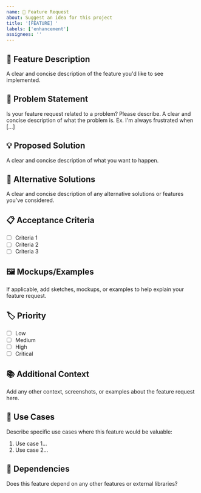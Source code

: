 ```yaml
---
name: 🚀 Feature Request
about: Suggest an idea for this project
title: '[FEATURE] '
labels: ['enhancement']
assignees: ''
---
```


## 🚀 Feature Description
A clear and concise description of the feature you'd like to see implemented.

## 🎯 Problem Statement
Is your feature request related to a problem? Please describe.
A clear and concise description of what the problem is. Ex. I'm always frustrated when [...]

## 💡 Proposed Solution
A clear and concise description of what you want to happen.

## 🔄 Alternative Solutions
A clear and concise description of any alternative solutions or features you've considered.

## 📋 Acceptance Criteria
- [ ] Criteria 1
- [ ] Criteria 2
- [ ] Criteria 3

## 🖼️ Mockups/Examples
If applicable, add sketches, mockups, or examples to help explain your feature request.

## 🏷️ Priority
- [ ] Low
- [ ] Medium
- [ ] High
- [ ] Critical

## 📚 Additional Context
Add any other context, screenshots, or examples about the feature request here.

## 💬 Use Cases
Describe specific use cases where this feature would be valuable:
1. Use case 1...
2. Use case 2...

## 🧩 Dependencies
Does this feature depend on any other features or external libraries?